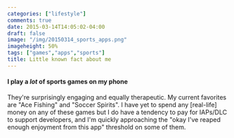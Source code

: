```yaml
---
categories: ["lifestyle"]
comments: true
date: 2015-03-14T14:05:02-04:00
draft: false
image: "/img/20150314_sports_apps.png"
imageheight: 50%
tags: ["games","apps","sports"]
title: Little known fact about me
---
```


#### I play a *lot* of sports games on my phone

They're surprisingly engaging and equally therapeutic.<!--more--> My current favorites are "Ace Fishing" and "Soccer Spirits". I have yet to spend any [real-life] money on any of these games but I do have a tendency to pay for IAPs/DLC to support developers, and I'm quickly approaching the "okay I've reaped enough enjoyment from this app" threshold on some of them.